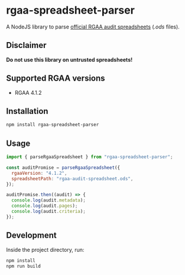 # rgaa-spreadsheet-parser

A NodeJS library to parse [official RGAA audit spreadsheets][linkToSpreadsheets] (_.ods_ files).

## Disclaimer

**Do not use this library on untrusted spreadsheets!**

## Supported RGAA versions

- RGAA 4.1.2

## Installation

```bash
npm install rgaa-spreadsheet-parser
```

## Usage

```javascript
import { parseRgaaSpreadsheet } from "rgaa-spreadsheet-parser";

const auditPromise = parseRgaaSpreadsheet({
  rgaaVersion: "4.1.2",
  spreadsheetPath: "rgaa-audit-spreadsheet.ods",
});

auditPromise.then((audit) => {
  console.log(audit.metadata);
  console.log(audit.pages);
  console.log(audit.criteria);
});
```

## Development

Inside the project directory, run:

```bash
npm install
npm run build
```

[linkToSpreadsheets]: https://accessibilite.numerique.gouv.fr/ressources/kit-audit/
